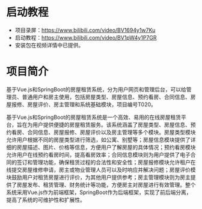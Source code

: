 # 启动教程

- 项目录屏：https://www.bilibili.com/video/BV1694y1w7Ku
- 启动教程：https://www.bilibili.com/video/BV1pW4y1P7GR
- 安装包在视频详情中已提供。


# 项目简介

基于Vue.js和SpringBoot的房屋租赁系统，分为用户网页和管理后台，可以给管理员、普通用户和房主使用，包括房屋类型、房屋信息、预约看房、合同信息、房屋报修、房屋评价、房主管理和系统基础模块，项目编号T020。

基于Vue.js和SpringBoot的房屋租赁系统是一个高效、易用的在线房屋租赁平台，旨在为用户提供便捷的房屋租赁服务。该系统涵盖了房屋类型、房屋信息、预约看房、合同信息、房屋报修、房屋评价以及房主管理等多个模块。房屋类型模块允许用户根据不同的房屋类型进行筛选，如公寓、别墅等；房屋信息模块提供了详细的房屋描述、图片、价格等信息，方便用户了解房屋的具体情况；预约看房模块允许用户在线预约看房时间，提高看房效率；合同信息模块则为用户提供了电子合同的签订和管理功能，确保租赁过程的合法性和安全性；房屋报修模块允许租户在线提交房屋维修申请，房主或物业管理人员可以及时响应并解决问题；房屋评价模块鼓励用户对租赁房屋进行评价，为其他用户提供参考；房主管理模块则为房主提供了房屋发布、租赁管理、财务统计等功能，方便房主对房屋进行有效管理。整个系统采用Vue.js作为前端框架，SpringBoot作为后端框架，实现了前后端分离，提高了系统的可维护性和扩展性。
